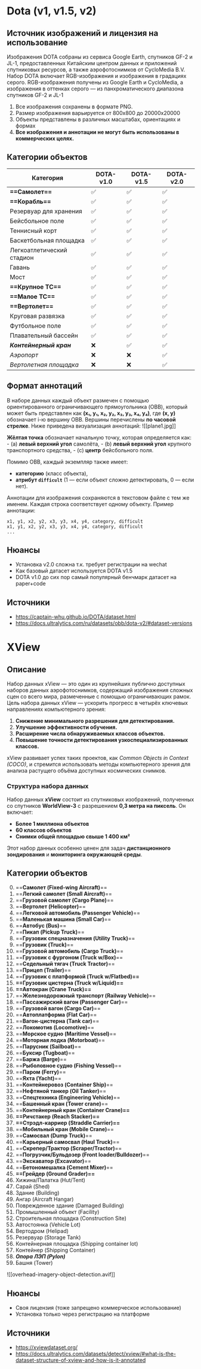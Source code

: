 # Dota (v1, v1.5, v2)

## Источник изображений и лицензия на использование

Изображения DOTA собраны из сервиса Google Earth, спутников GF-2 и JL-1, предоставленных Китайским центром данных и приложений спутниковых ресурсов, а также аэрофотоснимков от CycloMedia B.V. Набор DOTA включает RGB-изображения и изображения в градациях серого. RGB-изображения получены из Google Earth и CycloMedia, а изображения в оттенках серого — из панхроматического диапазона спутников GF-2 и JL-1
1. Все изображения сохранены в формате PNG.
2. Размер изображения варьируется от 800x800 до 20000x20000
3. Объекты представлены в различных масштабах, ориентациях и формах
4. **Все изображения и аннотации не могут быть использованы в коммерческих целях.**

## Категории объектов
| Категория                 | DOTA-v1.0 | DOTA-v1.5 | DOTA-v2.0 |
| ------------------------- | --------- | --------- | --------- |
| **==Самолет==**           | ✅         | ✅         | ✅         |
| **==Корабль==**           | ✅         | ✅         | ✅         |
| Резервуар для хранения    | ✅         | ✅         | ✅         |
| Бейсбольное поле          | ✅         | ✅         | ✅         |
| Теннисный корт            | ✅         | ✅         | ✅         |
| Баскетбольная площадка    | ✅         | ✅         | ✅         |
| Легкоатлетический стадион | ✅         | ✅         | ✅         |
| Гавань                    | ✅         | ✅         | ✅         |
| Мост                      | ✅         | ✅         | ✅         |
| **==Крупное ТС==**        | ✅         | ✅         | ✅         |
| **==Малое ТС==**          | ✅         | ✅         | ✅         |
| **==Вертолет==**          | ✅         | ✅         | ✅         |
| Круговая развязка         | ✅         | ✅         | ✅         |
| Футбольное поле           | ✅         | ✅         | ✅         |
| Плавательный бассейн      | ✅         | ✅         | ✅         |
| ***Контейнерный кран***   | ❌         | ✅         | ✅         |
| *Аэропорт*                | ❌         | ❌         | ✅         |
| *Вертолетная площадка*    | ❌         | ❌         | ✅         |
## Формат аннотаций

В наборе данных каждый объект размечен с помощью ориентированного ограничивающего прямоугольника (OBB), который может быть представлен как **(x₁, y₁, x₂, y₂, x₃, y₃, x₄, y₄)**, где **(x, y)** обозначает i-ю вершину OBB. Вершины перечислены **по часовой стрелке**. Ниже приведена визуализация аннотаций:
![[plane1.jpg]]

**Жёлтая точка** обозначает начальную точку, которая определяется как:
    - (a) **левый верхний угол** самолёта,
    - (b) **левый верхний угол** крупного транспортного средства,
    - (c) **центр** бейсбольного поля.

Помимо OBB, каждый экземпляр также имеет:
- **категорию** (класс объекта),
- **атрибут `difficult`** (1 — если объект сложно детектировать, 0 — если нет).

Аннотации для изображения сохраняются в текстовом файле с тем же именем. Каждая строка соответствует одному объекту. Пример аннотации:

```
x1, y1, x2, y2, x3, y3, x4, y4, category, difficult  
x1, y1, x2, y2, x3, y3, x4, y4, category, difficult  
...
```

## Нюансы
- Установка v2.0 сложна т.к. требует регистрации на wechat
- Как базовый датасет используется DOTA v1.5
- DOTA v1.0 до сих пор самый популярный бенчмарк датасет на paper+code

## Источники
- https://captain-whu.github.io/DOTA/dataset.html
- https://docs.ultralytics.com/ru/datasets/obb/dota-v2/#dataset-versions

# XView
## Описание
Набор данных xView — это один из крупнейших публично доступных наборов данных аэрофотоснимков, содержащий изображения сложных сцен со всего мира, размеченные с помощью ограничивающих рамок. Цель набора данных xView — ускорить прогресс в четырёх ключевых направлениях компьютерного зрения:

1. **Снижение минимального разрешения для детектирования.**
2. **Улучшение эффективности обучения.**
3. **Расширение числа обнаруживаемых классов объектов.**
4. **Повышение точности детектирования узкоспециализированных классов.**

xView развивает успех таких проектов, как _Common Objects in Context (COCO)_, и стремится использовать методы компьютерного зрения для анализа растущего объёма доступных космических снимков. 

### Структура набора данных

Набор данных **xView** состоит из спутниковых изображений, полученных со спутников **WorldView-3** с разрешением **0,3 метра на пиксель**. Он включает:
- **Более 1 миллиона объектов**
- **60 классов объектов**
- **Снимки общей площадью свыше 1 400 км²**

Этот набор данных особенно ценен для задач **дистанционного зондирования** и **мониторинга окружающей среды**.

## Категории объектов
0. ==**Самолет (Fixed-wing Aircraft)**==  
1. ==**Легкий самолет (Small Aircraft)**==  
2. ==**Грузовой самолет (Cargo Plane)**==  
3. ==**Вертолет (Helicopter)**==  
4. ==**Легковой автомобиль (Passenger Vehicle)**==  
5. ==**Маленькая машина (Small Car)**==  
6. ==**Автобус (Bus)**==  
7. ==**Пикап (Pickup Truck)**==  
8. ==**Грузовик спецназначения (Utility Truck)**==  
9. ==**Грузовик (Truck)**==  
10. ==**Грузовой автомобиль (Cargo Truck)**==  
11. ==**Грузовик с фургоном (Truck w/Box)**==  
12. ==**Седельный тягач (Truck Tractor)**==  
13. ==**Прицеп (Trailer)**==  
14. ==**Грузовик с платформой (Truck w/Flatbed)==**  
15. **==Грузовик цистерна (Truck w/Liquid)==**
16. **==Автокран (Crane Truck)==**
17. ==**Железнодорожный транспорт (Railway Vehicle)**==  
18. ==**Пассажирский вагон (Passenger Car)**==  
19. ==**Грузовой вагон (Cargo Car)**==  
20. ==**Автоплатформа (Flat Car)**==  
21. ==**Вагон-цистерна (Tank car)**==  
22. ==**Локомотив (Locomotive)**==  
23. ==**Морское судно (Maritime Vessel)**==  
24. ==**Моторная лодка (Motorboat)**==  
25. ==**Парусник (Sailboat)**==  
26. ==**Буксир (Tugboat)**==  
27. ==**Баржа (Barge)**==  
28. ==**Рыболовное судно (Fishing Vessel)**==  
29. ==**Паром (Ferry)**==  
30. ==**Яхта (Yacht)**==  
31. ==**Контейнеровоз (Container Ship)**==  
32. ==**Нефтяной танкер (Oil Tanker)**==  
33. ==**Спецтехника (Engineering Vehicle)**==  
34. ==**Башенный кран (Tower crane)**==  
35. ==**Контейнерный кран (Container Crane)==**  
36. **==Ричстакер (Reach Stacker)==**  
37. **==Стрэдл-карриер (Straddle Carrier)==**  
38. ==**Мобильный кран (Mobile Crane)**==  
39. ==**Самосвал (Dump Truck)**==  
40. ==**Карьерный самосвал (Haul Truck)**==  
41. ==**Скрепер/Трактор (Scraper/Tractor)**==  
42. ==**Погрузчик/Бульдозер (Front loader/Bulldozer)**==
43. ==**Экскаватор (Excavator)**==  
44. ==**Бетономешалка (Cement Mixer)**==  
45. **==Грейдер (Ground Grader)==**  
46. Хижина/Палатка (Hut/Tent)  
47. Сарай (Shed)  
48. Здание (Building)  
49. Ангар (Aircraft Hangar)  
50. Поврежденное здание (Damaged Building)  
51. Промышленный объект (Facility)  
52. Строительная площадка (Construction Site)  
53. Автостоянка (Vehicle Lot)  
54. Вертодром (Helipad)  
55. Резервуар (Storage Tank)  
56. Контейнерная площадка (Shipping container lot)  
57. Контейнер (Shipping Container)  
58. ***Опора ЛЭП (Pylon)***  
59. Башня (Tower)

![[overhead-imagery-object-detection.avif]]
## Нюансы
- Своя лицензия (тоже запрещено коммерческое использование)
- Установка только через регистрацию на платформе

## Источники
- https://xviewdataset.org/
- https://docs.ultralytics.com/datasets/detect/xview/#what-is-the-dataset-structure-of-xview-and-how-is-it-annotated